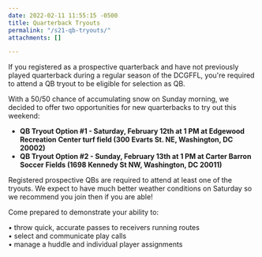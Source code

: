 ```yaml
---
date: 2022-02-11 11:55:15 -0500
title: Quarterback Tryouts
permalink: "/s21-qb-tryouts/"
attachments: []

---
```

If you registered as a prospective quarterback and have not previously played quarterback during a regular season of the DCGFFL, you're required to attend a QB tryout to be eligible for selection as QB.

With a 50/50 chance of accumulating snow on Sunday morning, we decided to offer two opportunities for new quarterbacks to try out this weekend:

* **QB Tryout Option #1 - Saturday, February 12th at 1 PM at Edgewood Recreation Center turf field (300 Evarts St. NE, Washington, DC 20002)**
* **QB Tryout Option #2 - Sunday, February 13th at 1 PM at Carter Barron Soccer Fields (1698 Kennedy St NW, Washington, DC 20011)**

Registered prospective QBs are required to attend at least one of the tryouts.  We expect to have much better weather conditions on Saturday so we recommend you join then if you are able!

Come prepared to demonstrate your ability to:

• throw quick, accurate passes to receivers running routes  
• select and communicate play calls  
• manage a huddle and individual player assignments